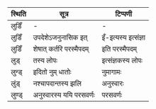 | स्थिति | सूत्र | टिप्पणी |
| ----- | ------- | ------ |
| लुडिँ | - | - |
| लुडिँ | उपदेशेऽजनुनासिक इत् | इँ-इत्यस्य इत्संज्ञा |
| लुडिँ | शेषात् कर्तरि परस्मैपदम् | इति परस्मैपदम् |
| लुड् | तस्य लोपः | इत्संज्ञकस्य लोपः |
| लुन्ड् | इदितो नुम् धातोः | नुमागामः |
| लुंड् | नश्चापदान्तस्य झलि | अनुस्वारः |
| लुण्ड् | अनुस्वारस्य ययि परसवर्णः | परसवर्णः |
